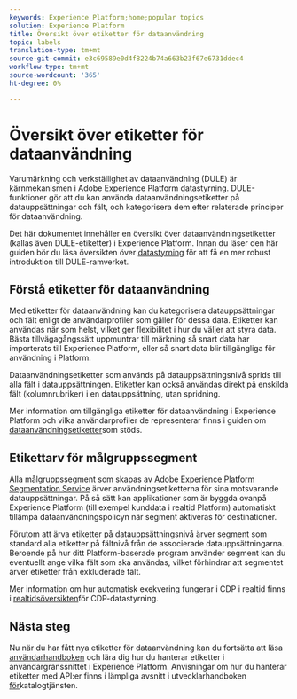 ```yaml
---
keywords: Experience Platform;home;popular topics
solution: Experience Platform
title: Översikt över etiketter för dataanvändning
topic: labels
translation-type: tm+mt
source-git-commit: e3c69589e0d4f8224b74a663b23f67e6731ddec4
workflow-type: tm+mt
source-wordcount: '365'
ht-degree: 0%

---
```



# Översikt över etiketter för dataanvändning

Varumärkning och verkställighet av dataanvändning (DULE) är kärnmekanismen i Adobe Experience Platform datastyrning. DULE-funktioner gör att du kan använda dataanvändningsetiketter på datauppsättningar och fält, och kategorisera dem efter relaterade principer för dataanvändning.

Det här dokumentet innehåller en översikt över dataanvändningsetiketter (kallas även DULE-etiketter) i Experience Platform. Innan du läser den här guiden bör du läsa översikten över [datastyrning](../home.md) för att få en mer robust introduktion till DULE-ramverket.

## Förstå etiketter för dataanvändning

Med etiketter för dataanvändning kan du kategorisera datauppsättningar och fält enligt de användarprofiler som gäller för dessa data. Etiketter kan användas när som helst, vilket ger flexibilitet i hur du väljer att styra data. Bästa tillvägagångssätt uppmuntrar till märkning så snart data har importerats till Experience Platform, eller så snart data blir tillgängliga för användning i Platform.

Dataanvändningsetiketter som används på datauppsättningsnivå sprids till alla fält i datauppsättningen. Etiketter kan också användas direkt på enskilda fält (kolumnrubriker) i en datauppsättning, utan spridning.

Mer information om tillgängliga etiketter för dataanvändning i Experience Platform och vilka användarprofiler de representerar finns i guiden om [dataanvändningsetiketter](reference.md)som stöds.

## Etikettarv för målgruppssegment

Alla målgruppssegment som skapas av [Adobe Experience Platform Segmentation Service](../../segmentation/home.md) ärver användningsetiketterna för sina motsvarande datauppsättningar. På så sätt kan applikationer som är byggda ovanpå Experience Platform (till exempel kunddata i realtid Platform) automatiskt tillämpa dataanvändningspolicyn när segment aktiveras för destinationer.

Förutom att ärva etiketter på datauppsättningsnivå ärver segment som standard alla etiketter på fältnivå från de associerade datauppsättningarna. Beroende på hur ditt Platform-baserade program använder segment kan du eventuellt ange vilka fält som ska användas, vilket förhindrar att segmentet ärver etiketter från exkluderade fält.

Mer information om hur automatisk exekvering fungerar i CDP i realtid finns i [realtidsöversikten](../../rtcdp/privacy/data-governance-overview.md#enforce-data-usage-compliance)för CDP-datastyrning.

<!-- (Add after DEC mapping reference is added to AAM docs to link out to)
### Inheritance from Adobe Audience Manager Data Export Controls

Experience Platform has the ability to share segments with Adobe Audience Manager. Any Data Export Controls that have been applied to Audience Manager segments are translated to equivalent labels and marketing actions recognized by Experience Platform Data Governance.

For a reference on how specific Data Export Controls map to data usage labels in Platform, please refer to the [Audience Manager documentation](https://docs.adobe.com/content/help/en/audience-manager/user-guide/features/data-export-controls.html).
-->

## Nästa steg

Nu när du har fått nya etiketter för dataanvändning kan du fortsätta att läsa [användarhandboken](user-guide.md) och lära dig hur du hanterar etiketter i användargränssnittet i Experience Platform. Anvisningar om hur du hanterar etiketter med API:er finns i lämpliga avsnitt i utvecklarhandboken [för](../../catalog/api/labels.md)katalogtjänsten.